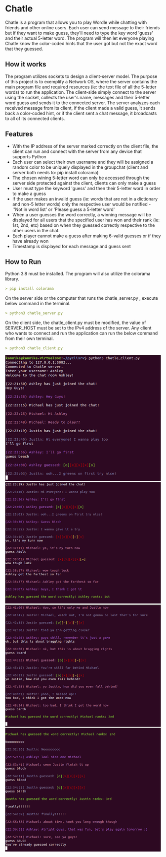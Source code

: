 # Chatle
Chatle is a program that allows you to play Wordle while chatting with friends and other online users. Each user can send message to their friends but if they want to make guess, they'll need to type the key word 'guess' and their actual 5-letter word. The program will then let everyone playing Chatle know the color-coded hints that the user got but not the exact word that they guessed. 

## How it works
The program utilizes sockets to design a client-server model. The purpose of this project is to exemplify a Network OS, where the server contains the main program file and required resources  (ie: the text file of all the 5-letter words) to run the application. The client-side simply connect to the server using the socket, collects the user's name, messages and their 5-letter word guess and sends it to the connected server. The server analyzes each received message from its client, if the client made a valid guess, it sends back a color-coded hint, or if the client sent a chat message, it broadcasts to all of its connected clients. <br />

## Features
- With the IP address of the server marked correctly on the client file, the client can run and connect with the server from any device that supports Python
- Each user can select their own username and they will be assigned a random color to be uniquely displayed in the groupchat (client and server both needs to: pip install colorama)
- The chosen wining 5-letter word can only be accessed through the server side protected against the client, clients can only make a guess
- User must type the keyword 'guess' and then their 5-letter word in order to make a guess
- If the user makes an invalid guess (ie: words that are not in a dictionary and non-5 letter words) only the respective user would be notified - ''Not in word list' or 'Please guess a 5-letter word'
- When a user guesses the word correctly, a winning message will be displayed for all users that the specified user has won and their rank (ie: 1st, 2nd, etc) based on when they guessed correctly respective to the other users in the chat.
- Each player cannot make a guess after making 6-valid guesses or if they have already won
- Timestamp is displayed for each message and guess sent

## How to Run
Python 3.8 must be installed. The program will also utilize the colorama library.
```md
> pip install colorama
```
On the server side or the computer that runs the chatle_server.py , execute below command in the terminal. <br />
```md
> python3 chatle_server.py
```
On the client side, the chatle_client.py must be modified, the value of SERVER_HOST must be set to the IPv4 address of the server. Any client who wants to connect and run the application can run the below command from their own terminal.

```md
> python3 chatle_client.py
```
![Quote](https://github.com/kannikakabilar/Chatle/blob/main/275752206_5080581921999469_2772197795159133071_n.png)
![Quote](https://github.com/kannikakabilar/Chatle/blob/main/276032683_494356002413065_2598985376848425207_n.png)
![Quote](https://github.com/kannikakabilar/Chatle/blob/main/259079261_761454304882987_6497286830440979526_n.png)
![Quote](https://github.com/kannikakabilar/Chatle/blob/main/276042174_701217644366026_7789669837002488075_n.png)

